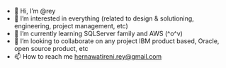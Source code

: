 - 👋 Hi, I’m @rey
- 👀 I’m interested in everything (related to design & solutioning, engineering, project management, etc)
- 🌱 I’m currently learning SQLServer family and AWS (^o^v)
- 💞️ I’m looking to collaborate on any project IBM product based, Oracle, open source product, etc
- 📫 How to reach me hernawatireni.rey@gmail.com

<!---
reynawa/reynawa is a ✨ special ✨ repository because its `README.md` (this file) appears on your GitHub profile.
You can click the Preview link to take a look at your changes.
--->

